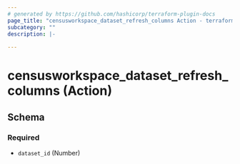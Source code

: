 ```yaml
---
# generated by https://github.com/hashicorp/terraform-plugin-docs
page_title: "censusworkspace_dataset_refresh_columns Action - terraform-provider-censusworkspace"
subcategory: ""
description: |-
  
---
```


# censusworkspace_dataset_refresh_columns (Action)





<!-- action schema generated by tfplugindocs -->
## Schema

### Required

- `dataset_id` (Number)
